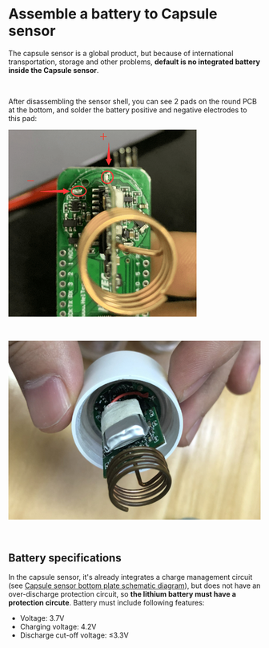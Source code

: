 # Assemble a battery to Capsule sensor

The capsule sensor is a global product, but because of international transportation, storage and other problems, **default is no integrated battery inside the Capsule sensor**.

&nbsp;

After disassembling the sensor shell, you can see 2 pads on the round PCB at the bottom, and solder the battery positive and negative electrodes to this pad:

![](img/assemble_a_battery/01.png)

&nbsp;

![](img/assemble_a_battery/02.png)

&nbsp;

## Battery specifications

In the capsule sensor, it's already integrates a charge management circuit (see [Capsule sensor bottom plate schematic diagram]()), but does not have an over-discharge protection circuit, so **the lithium battery must have a protection circute**. Battery must include following features:

- Voltage: 3.7V
- Charging voltage: 4.2V
- Discharge cut-off voltage: ≤3.3V

&nbsp;

